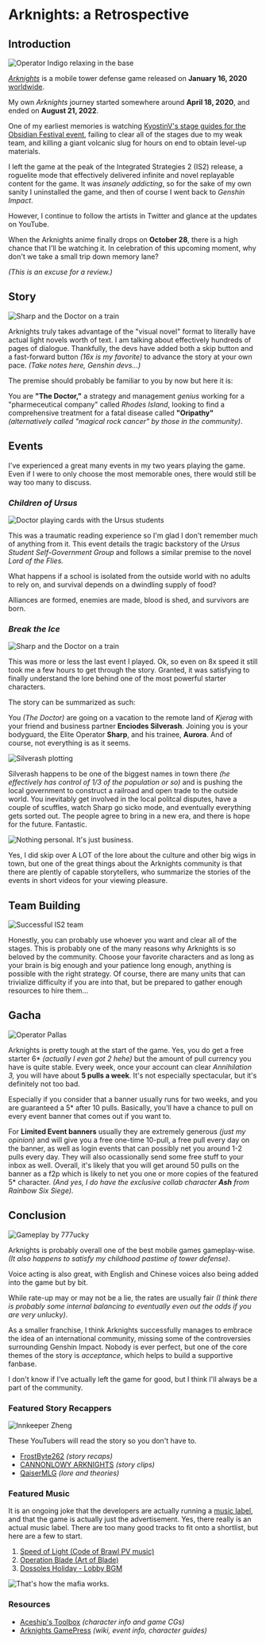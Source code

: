 # Arknights: a Retrospective

## Introduction
![Operator Indigo relaxing in the base](assets/img/arknights1.jpg) 

[*Arknights*](https://www.arknights.global/) is a mobile tower defense game released on **January 16, 2020** [worldwide](https://en.wikipedia.org/wiki/Arknights).

My own *Arknights* journey started somewhere around **April 18, 2020**, and ended on **August 21, 2022**.

One of my earliest memories is watching [KyostinV's stage guides for the Obsidian Festival event](https://www.youtube.com/playlist?list=PLNgrku2z_iBn35phWtn2PMF4wUWtdc_gF), failing to clear all of the stages due to my weak team, and killing a giant volcanic slug for hours on end to obtain level-up materials.

I left the game at the peak of the Integrated Strategies 2 (IS2) release, a roguelite mode that effectively delivered infinite and novel replayable content for the game. It was *insanely addicting*, so for the sake of my own sanity I uninstalled the game, and then of course I went back to *Genshin Impact*.

However, I continue to follow the artists in Twitter and glance at the updates on YouTube. 

When the Arknights anime finally drops on **October 28**, there is a high chance that I'll be watching it. In celebration of this upcoming moment, why don't we take a small trip down memory lane?

*(This is an excuse for a review.)*

## Story
![Sharp and the Doctor on a train](assets/img/doctor.png) 

Arknights truly takes advantage of the "visual novel" format to literally have actual light novels worth of text. I am talking about effectively hundreds of pages of dialogue. Thankfully, the devs have added both a skip button and a fast-forward button *(16x is my favorite)* to advance the story at your own pace. *(Take notes here, Genshin devs...)*

The premise should probably be familiar to you by now but here it is:

You are **"The Doctor,"** a strategy and management *genius* working for a "pharmeceutical company" called *Rhodes Island*, looking to find a comprehensive treatment for a fatal disease called **"Oripathy"** *(alternatively called "magical rock cancer" by those in the community)*.

## Events
I've experienced a great many events in my two years playing the game. Even if I were to only choose the most memorable ones, there would still be way too many to discuss. 

### *Children of Ursus*
![Doctor playing cards with the Ursus students](assets/img/ursus.png) 

This was a traumatic reading experience so I'm glad I don't remember much of anything from it. This event details the tragic backstory of the *Ursus Student Self-Government Group* and follows a similar premise to the novel *Lord of the Flies.* 

What happens if a school is isolated from the outside world with no adults to rely on, and survival depends on a dwindling supply of food? 

Alliances are formed, enemies are made, blood is shed, and survivors are born.

### *Break the Ice*
![Sharp and the Doctor on a train](assets/img/doctor.png) 

This was more or less the last event I played. Ok, so even on 8x speed it still took me a few hours to get through the story. Granted, it was satisfying to finally understand the lore behind one of the most powerful starter characters.

The story can be summarized as such:

You *(The Doctor)* are going on a vacation to the remote land of *Kjerag* with your friend and business partner **Enciodes Silverash**. Joining you is your bodyguard, the Elite Operator **Sharp**, and his trainee, **Aurora**. And of course, not everything is as it seems. 

![Silverash plotting](assets/img/silverash.png) 

Silverash happens to be one of the biggest names in town there *(he effectively has control of 1/3 of the population or so)* and is pushing the local government to construct a railroad and open trade to the outside world. You inevitably get involved in the local politcal disputes, have a couple of scuffles, watch Sharp go sicko mode, and eventually everything gets sorted out. The people agree to bring in a new era, and there is hope for the future. Fantastic.

![Nothing personal. It's just business.](assets/img/sharp.png) 

Yes, I did skip over A LOT of the lore about the culture and other big wigs in town, but one of the great things about the Arknights community is that there are plently of capable storytellers, who summarize the stories of the events in short videos for your viewing pleasure.

## Team Building
![Successful IS2 team](assets/img/is2team.png) 

Honestly, you can probably use whoever you want and clear all of the stages. This is probably one of the many reasons why Arknights is so beloved by the community. Choose your favorite characters and as long as your brain is big enough and your patience long enough, anything is possible with the right strategy. Of course, there are many units that can trivialize difficulty if you are into that, but be prepared to gather enough resources to hire them...

## Gacha
![Operator Pallas](assets/img/pallas.png) 

Arknights is pretty tough at the start of the game. Yes, you do get a free starter 6* *(actually I even got 2 hehe)* but the amount of pull currency you have is quite stable. Every week, once your account can clear *Annihilation 3,* you will have about **5 pulls a week**. It's not especially spectacular, but it's definitely not too bad. 

Especially if you consider that a banner usually runs for two weeks, and you are guaranteed a 5* after 10 pulls. Basically, you'll have a chance to pull on every event banner that comes out if you want to. 

For **Limited Event banners** usually they are extremely generous *(just my opinion)* and will give you a free one-time 10-pull, a free pull every day on the banner, as well as login events that can possibly net you around 1-2 pulls every day. They will also ocassionally send some free stuff to your inbox as well. Overall, it's likely that you will get around 50 pulls on the banner as a f2p which is likely to net you one or more copies of the featured 5* character. *(And yes, I do have the exclusive collab character **Ash** from Rainbow Six Siege).*

## Conclusion
![Gameplay by 777ucky](assets/img/horse.jpg) 

Arknights is probably overall one of the best mobile games gameplay-wise. *(It also happens to satisfy my childhood pastime of tower defense)*. 

Voice acting is also great, with English and Chinese voices also being added into the game but by bit. 

While rate-up may or may not be a lie, the rates are usually fair *(I think there is probably some internal balancing to eventually even out the odds if you are very unlucky)*.

As a smaller franchise, I think Arknights successfully manages to embrace the idea of an international community, missing some of the controversies surrounding Genshin Impact. Nobody is ever perfect, but one of the core themes of the story is *acceptance*, which helps to build a supportive fanbase.

I don't know if I've actually left the game for good, but I think I'll always be a part of the community. 

### Featured Story Recappers
![Innkeeper Zheng](assets/img/zheng.png) 

These YouTubers will read the story so you don't have to.
- [FrostByte262](https://www.youtube.com/channel/UCjmigXcFhjldwmVBpdLoARg) *(story recaps)*
- [CANNONLOWY ARKNIGHTS](https://www.youtube.com/channel/UCfcsf7IDU7P-1vZZZDCj4Ug) *(story clips)*
- [QaiserMLG](https://www.youtube.com/c/QaiserMLG) *(lore and theories)*

### Featured Music
It is an ongoing joke that the developers are actually running a [music label](https://monster-siren.hypergryph.com/), and that the game is actually just the advertisement. Yes, there really is an actual music label. There are too many good tracks to fit onto a shortlist, but here are a few to start. 

1. [Speed of Light (Code of Brawl PV music)](https://www.youtube.com/watch?v=L2LB12IxLDU)
2. [Operation Blade (Art of Blade)](https://www.youtube.com/watch?v=3dtEALr3L_g)
3. [Dossoles Holiday - Lobby BGM](https://www.youtube.com/watch?v=aDmwLjprRoM)

![That's how the mafia works.](assets/img/mafia.jpg) 

### Resources
- [Aceship's Toolbox](https://aceship.github.io/AN-EN-Tags/akgallery.html) *(character info and game CGs)*
- [Arknights GamePress](https://gamepress.gg/arknights/) *(wiki, event info, character guides)*